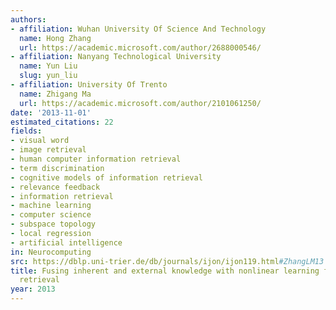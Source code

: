 ```yaml
---
authors:
- affiliation: Wuhan University Of Science And Technology
  name: Hong Zhang
  url: https://academic.microsoft.com/author/2688000546/
- affiliation: Nanyang Technological University
  name: Yun Liu
  slug: yun_liu
- affiliation: University Of Trento
  name: Zhigang Ma
  url: https://academic.microsoft.com/author/2101061250/
date: '2013-11-01'
estimated_citations: 22
fields:
- visual word
- image retrieval
- human computer information retrieval
- term discrimination
- cognitive models of information retrieval
- relevance feedback
- information retrieval
- machine learning
- computer science
- subspace topology
- local regression
- artificial intelligence
in: Neurocomputing
src: https://dblp.uni-trier.de/db/journals/ijon/ijon119.html#ZhangLM13
title: Fusing inherent and external knowledge with nonlinear learning for cross-media
  retrieval
year: 2013
---
```

